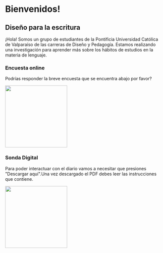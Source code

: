 

# Bienvenidos!

## Diseño para la escritura

¡Hola! Somos un grupo de estudiantes de la Pontificia Universidad Católica de Valparaíso de las carreras de Diseño y Pedagogía. Estamos realizando una investigación para aprender más sobre los hábitos de estudios en la materia de lenguaje.

### Encuesta online 

Podrías responder la breve encuesta que se encuentra abajo por favor?



[<img align="center" width="200px" src="https://user-images.githubusercontent.com/81307858/113522671-8b3f7680-9570-11eb-828e-43dc2baac9ef.png" />][Website]

[Website]: https://scs4hwkacnb.typeform.com/to/SDqPkxpG



### Sonda Digital

Para poder interactuar con el diario vamos a necesitar que presiones "Descargar aquí".Una vez descargado el PDF debes leer las instrucciones que contiene.

[<img align="center" width="200px" src="https://user-images.githubusercontent.com/81307858/113522634-43205400-9570-11eb-9368-ca2792c873ed.png" />][Descargar]

[Descargar]: https://github.com/Michellemcisaac/Diseno-para-la-escritura/files/6255435/Sonda.interactiva.3.1.pdf


